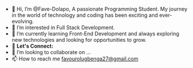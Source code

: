 - 👋 Hi, I’m @Fave-Dolapo, A passionate Programming Student. My journey in the world of technology and coding has been exciting and ever-evolving.
- 👀 I’m interested in Full Stack Development. 
- 🌱 I’m currently learning Front-End Development and always exploring new technologies and looking for opportunities to grow.
- 💬 **Let's Connect:**
- 💞️ I’m looking to collaborate on ...
- 📫 How to reach me favourolugbenga27@gmail.com

<!---
Fave-Dolapo/Fave-Dolapo is a ✨ special ✨ repository because its `README.md` (this file) appears on your GitHub profile.
You can click the Preview link to take a look at your changes.
--->
